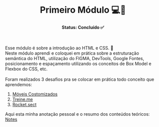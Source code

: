 <h1 align="center"> Primeiro Módulo 💻🚀</h1>
<h4 align="center">Status: Concluído ✅</h4>
</br>
<p>
   Esse módulo é sobre a introdução ao HTML e CSS. 📝
   </br>
   Neste módulo aprendi e coloquei em prática sobre a estruturação semântica do HTML, utilização do FIGMA, DevTools,
   Google Fontes, posicionamento e espaçamento utilizando os conceitos de Box Model e Flexbox do CSS, etc.
   </br>
   </br>
   Foram realizados 3 desafios pra se colocar em prática todo conceito que aprendemos:
 
<ol>
  <li>
    <a href="https://github.com/barbcastro/Explorer-Rocketseat/tree/main/modulo-01/Stage01/Projeto%2001" target="_blank">Móveis Costomizados</a>
  </li>
  <li>
    <a href="https://github.com/barbcastro/Explorer-Rocketseat/tree/main/modulo-01/Stage02" target="_blank">Treine.me</a>
  </li>
  <li>
    <a href="https://github.com/barbcastro/Explorer-Rocketseat/tree/main/modulo-01/Stage03" target="_blank">Rocket.sect</a>
  </li>
</ol>

  Aqui esta minha anotação pessoal e o resumo dos conteúdos teóricos: 
  <a href="https://github.com/barbcastro/Explorer-Rocketseat/tree/main/modulo-01/Stage01/Notes">
     Notes 
  </a>
</p>  
